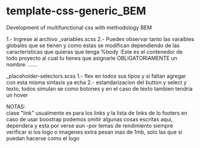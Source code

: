 # template-css-generic_BEM
Development of multifunctional css with methodology BEM

1.- Ingrese al archivo _variables.scss
2.- Puedes observar tanto las varaibles globales que se tienen y como estas se modifican dependiendo de las caracteristicas que quieras que tenga
	%body   :Este es el contenedor de todo proyecto al cual tu tienes que asignarle OBLIGATORIAMENTE un nombre. 
            <body class="name-here">
                ......
            </body>



_placeholder-selectors.scss
1.- flex en todos sus tipos y si faltan agregar con esta misma sintaxis ya echa
2.- estandarizacion del button y select y texto, todos simulan se como botones y en el caso de texto tambien tendria un hover

NOTAS:  
clase "link" usualmente es para los links y la lista de links de lo footers
en caso de usar boostrap podemos omitir algunas cosas escritas aqui, dependera y esta por verse aun
-por temas de rendimiento siempre verificar si los logo o imagenes extra pesan mas de 1mb, solo las que si puedan hacerse como el logo 







